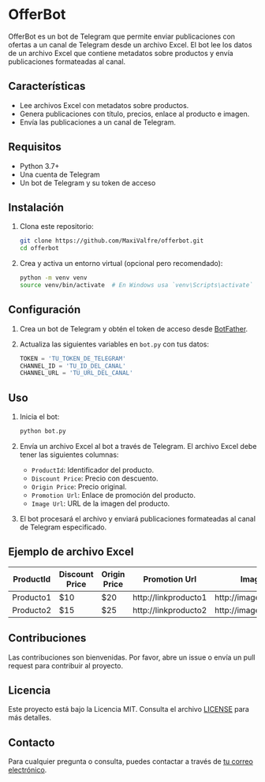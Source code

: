 # OfferBot

OfferBot es un bot de Telegram que permite enviar publicaciones con ofertas a un canal de Telegram desde un archivo Excel. El bot lee los datos de un archivo Excel que contiene metadatos sobre productos y envía publicaciones formateadas al canal.

## Características

- Lee archivos Excel con metadatos sobre productos.
- Genera publicaciones con título, precios, enlace al producto e imagen.
- Envía las publicaciones a un canal de Telegram.

## Requisitos

- Python 3.7+
- Una cuenta de Telegram
- Un bot de Telegram y su token de acceso

## Instalación

1. Clona este repositorio:
    ```sh
    git clone https://github.com/MaxiValfre/offerbot.git
    cd offerbot
    ```

2. Crea y activa un entorno virtual (opcional pero recomendado):
    ```sh
    python -m venv venv
    source venv/bin/activate  # En Windows usa `venv\Scripts\activate`
    ```



## Configuración

1. Crea un bot de Telegram y obtén el token de acceso desde [BotFather](https://core.telegram.org/bots#botfather).

2. Actualiza las siguientes variables en `bot.py` con tus datos:

    ```python
    TOKEN = 'TU_TOKEN_DE_TELEGRAM'
    CHANNEL_ID = 'TU_ID_DEL_CANAL'
    CHANNEL_URL = 'TU_URL_DEL_CANAL'
    ```

## Uso

1. Inicia el bot:
    ```sh
    python bot.py
    ```

2. Envía un archivo Excel al bot a través de Telegram. El archivo Excel debe tener las siguientes columnas:
    - `ProductId`: Identificador del producto.
    - `Discount Price`: Precio con descuento.
    - `Origin Price`: Precio original.
    - `Promotion Url`: Enlace de promoción del producto.
    - `Image Url`: URL de la imagen del producto.

3. El bot procesará el archivo y enviará publicaciones formateadas al canal de Telegram especificado.

## Ejemplo de archivo Excel

| ProductId | Discount Price | Origin Price | Promotion Url       | Image Url              |
|-----------|----------------|--------------|---------------------|------------------------|
| Producto1 | $10            | $20          | http://linkproducto1 | http://imagenproducto1 |
| Producto2 | $15            | $25          | http://linkproducto2 | http://imagenproducto2 |

## Contribuciones

Las contribuciones son bienvenidas. Por favor, abre un issue o envía un pull request para contribuir al proyecto.

## Licencia

Este proyecto está bajo la Licencia MIT. Consulta el archivo [LICENSE](LICENSE) para más detalles.

## Contacto

Para cualquier pregunta o consulta, puedes contactar a través de [tu correo electrónico](mailto:maximovalfre170@gmail.com).

